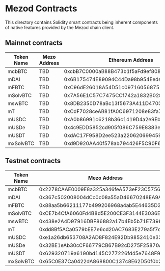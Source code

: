 # Mezod Contracts

This directory contains Solidity smart contracts being inherent components of native
features provided by the Mezod chain client.

## Mainnet contracts

| Token Name | Mezo Address | Ethereum Address |
|------------|--------------|------------------|
| mcbBTC | TBD | 0xcbB7C0000aB88B473b1f5aFd9ef808440eed33Bf |
| mDAI | TBD | 0x6B175474E89094C44Da98b954EedeAC495271d0F |
| mFBTC | TBD | 0xC96dE26018A54D51c097160568752c4E3BD6C364 |
| mSolvBTC | TBD | 0x7A56E1C57C7475CCf742a1832B028F0456652F97 |
| mswBTC | TBD | 0x8DB2350D78aBc13f5673A411D4700BCF87864dDE |
| mT | TBD | 0xCdF7028ceAB81fA0C6971208e83fa7872994beE5 |
| mUSDC | TBD | 0xA0b86991c6218b36c1d19D4a2e9Eb0cE3606eB48 |
| mUSDe | TBD | 0x4c9EDD5852cd905f086C759E8383e09bff1E68B3 |
| mUSDT | TBD | 0xdAC17F958D2ee523a2206206994597C13D831ec7 |
| mxSolvBTC | TBD | 0xd9D920AA40f578ab794426F5C90F6C731D159DEf |  

## Testnet contracts

| Token Name | Mezo Address | Ethereum Sepolia Address |
|------------|--------------|-------------------------|
| mcbBTC | 0x2278CAAE0009E8a325a346feA573eF23C5756DbF | 0x50ea58658f2139766Bc80694f30005413997E743 |
| mDAI | 0x367c502008004dCc0c08a55aD46670248EA9Ab76 | 0x20fAeA18B6a1D0FCDBCcFfFe3d164314744baF30 |
| mFBTC | 0x88aa5b66211177b499206968a4ab5E44635D3533 | 0x26aD7515F34e9B15ba5827302433d33FC5004D16 |
| mSolvBTC | 0xCE7b4CfA6060Fd4B8d5E200CE3F3144E3036E3D2 | 0x39AB795D11FCC6CE1c340fbDc308cF1D42ca8f86 |
| mswBTC | 0x438e2A4D97916DBF86882a17b4Eb5b71E73988d9 | 0x2EE9f779850c8a31c7d77Af0B8d0c91AF2Ea25fB |
| mT | 0xdd8Bf5ACa0579bEE7e6cd20AC7683E279a5f7d48 | 0x46abDF5aD1726ba700794539C3dB8fE591854729 |
| mUSDC | 0xe1a26db653708A2AD8F824E92Db9852410e33A59 | 0x2dEe9e2ac7c361aB50C5D19111D2B60743C9E9b3 |
| mUSDe | 0x32BE1eAb30cCF66779CB67B92cD275F25870A925 | 0x07FcF6368d34D430aAFDc64435517842775fbF1B |
| mUSDT | 0x629320719a6190bd145C277226fd45e7648F950A | 0x5d211217D8311E2dEe17aE3F06Ce473922D1a7a4 |
| mxSolvBTC | 0x65C0E37Ca0422dA868800C137c8E62D50f0b2Fc4 | N/A |
